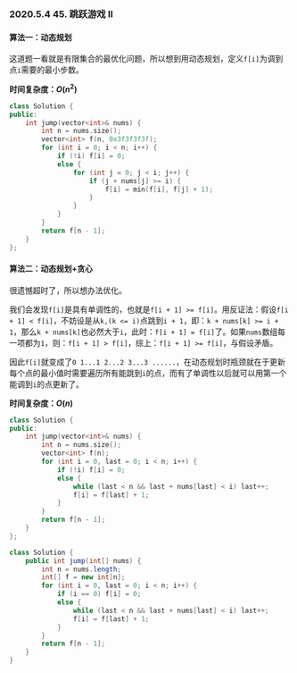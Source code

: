 ### 2020.5.4 45. 跳跃游戏 II

#### 算法一：动态规划

这道题一看就是有限集合的最优化问题，所以想到用动态规划，定义`f[i]`为调到点`i`需要的最小步数。

**时间复杂度：$O(n^2)$**

```cpp
class Solution {
public:
    int jump(vector<int>& nums) {
        int n = nums.size();
        vector<int> f(n, 0x3f3f3f3f);
        for (int i = 0; i < n; i++) {
            if (!i) f[i] = 0;
            else {
                for (int j = 0; j < i; j++) {
                    if (j + nums[j] >= i) {
                        f[i] = min(f[i], f[j] + 1);
                    }
                }
            }
        }
        return f[n - 1];
    }
};
```

#### 算法二：动态规划+贪心

很遗憾超时了，所以想办法优化。

我们会发现`f[i]`是具有单调性的，也就是`f[i + 1] >= f[i]`。用反证法：假设`f[i + 1] < f[i]`，不妨设是从`k,(k <= i)`点跳到`i + 1`，即：`k + nums[k] >= i + 1`，那么`k + nums[k]`也必然大于`i`，此时：`f[i + 1] = f[i]`了。如果`nums`数组每一项都为`1`，则：`f[i + 1] > f[i]`，综上：`f[i + 1] >= f[i]`，与假设矛盾。

因此`f[i]`就变成了`0 1...1 2...2 3...3 ......`，在动态规划时瓶颈就在于更新每个点的最小值时需要遍历所有能跳到`i`的点，而有了单调性以后就可以用第一个能调到`i`的点更新了。

**时间复杂度：$O(n)$**

```cpp
class Solution {
public:
    int jump(vector<int>& nums) {
        int n = nums.size();
        vector<int> f(n);
        for (int i = 0, last = 0; i < n; i++) {
            if (!i) f[i] = 0;
            else {
                while (last < n && last + nums[last] < i) last++;
                f[i] = f[last] + 1;
            }
        }
        return f[n - 1];
    }
};
```

```java
class Solution {
    public int jump(int[] nums) {
        int n = nums.length;
        int[] f = new int[n];
        for (int i = 0, last = 0; i < n; i++) {
            if (i == 0) f[i] = 0;
            else {
                while (last < n && last + nums[last] < i) last++;
                f[i] = f[last] + 1;
            }
        }
        return f[n - 1];
    }
}
```